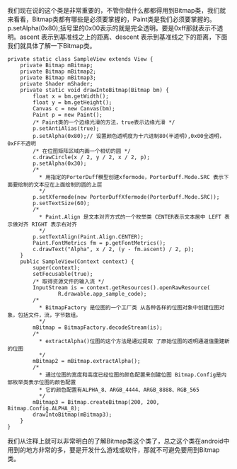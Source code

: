 我们现在说的这个类是非常重要的，不管你做什么都都得用到Bitmap类，我们就来看看，Bitmap类都有哪些是必须要掌握的，Paint类是我们必须要掌握的。p.setAlpha(0x80);括号里的0x00表示的就是完全透明。要是0xff那就表示不透明。ascent 表示到基准线之上的距离、descent 表示到基准线之下的距离，下面我们就具体了解一下Bitmap类。
```  
private static class SampleView extends View {
	private Bitmap mBitmap;
	private Bitmap mBitmap2;
	private Bitmap mBitmap3;
	private Shader mShader;
	private static void drawIntoBitmap(Bitmap bm) {
		float x = bm.getWidth();
		float y = bm.getHeight();
		Canvas c = new Canvas(bm);
		Paint p = new Paint();
		/* Paint类的一个边缘光滑的方法，true表示边缘光滑 */
		p.setAntiAlias(true);
		p.setAlpha(0x80);// 设置颜色透明度为十六进制80(半透明),0x00全透明，0xFF不透明
		/* 在位图矩阵区域内画一个相切的圆 */
		c.drawCircle(x / 2, y / 2, x / 2, p);
		p.setAlpha(0x30);
		/*
		  * 用指定的PorterDuff模型创建xformode，PorterDuff.Mode.SRC 表示下面要绘制的文本应在上面绘制的圆的上层
		  */
		p.setXfermode(new PorterDuffXfermode(PorterDuff.Mode.SRC));
		p.setTextSize(60);
		/*
		  * Paint.Align 是文本对齐方式的一个枚举类 CENTER表示文本居中 LEFT 表示做对齐 RIGHT 表示右对齐
		  */
		p.setTextAlign(Paint.Align.CENTER);
		Paint.FontMetrics fm = p.getFontMetrics();
		c.drawText("Alpha", x / 2, (y - fm.ascent) / 2, p);
	}
	public SampleView(Context context) {
		super(context);
		setFocusable(true);
		/* 取得资源文件的输入流 */
		InputStream is = context.getResources().openRawResource(
				R.drawable.app_sample_code);
		/*
		  * BitmapFactory 是位图的一个工厂类 从各种各样的位图对象中创建位图对象，包括文件，流，字节数组。
		  */
		mBitmap = BitmapFactory.decodeStream(is);
		/*
		  * extractAlpha()位图的这个方法是通过提取 了原始位图的透明通道值重建新的位图
		  */
		mBitmap2 = mBitmap.extractAlpha();
		/*
		  * 通过位图的宽度和高度已经位图的颜色配置来创建位图 Bitmap.Config是内部枚举类表示位图的颜色配置
		  * 它的颜色配置有ALPHA_8、ARGB_4444、ARGB_8888、RGB_565
		  */
		mBitmap3 = Bitmap.createBitmap(200, 200, Bitmap.Config.ALPHA_8);
		drawIntoBitmap(mBitmap3);
	}
}
```
我们从注释上就可以非常明白的了解Bitmap类这个类了，总之这个类在android中用到的地方非常的多，要是开发什么游戏或软件，那就不可避免要用到Bitmap类。